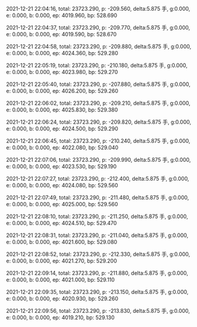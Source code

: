 2021-12-21 22:04:16, total: 23723.290, p: -209.560, delta:5.875 手, g:0.000, e: 0.000, b: 0.000, ep: 4019.960, bp: 528.690

2021-12-21 22:04:37, total: 23723.290, p: -209.770, delta:5.875 手, g:0.000, e: 0.000, b: 0.000, ep: 4019.590, bp: 528.670

2021-12-21 22:04:58, total: 23723.290, p: -209.880, delta:5.875 手, g:0.000, e: 0.000, b: 0.000, ep: 4024.360, bp: 529.280

2021-12-21 22:05:19, total: 23723.290, p: -210.180, delta:5.875 手, g:0.000, e: 0.000, b: 0.000, ep: 4023.980, bp: 529.270

2021-12-21 22:05:40, total: 23723.290, p: -207.880, delta:5.875 手, g:0.000, e: 0.000, b: 0.000, ep: 4026.200, bp: 529.260

2021-12-21 22:06:02, total: 23723.290, p: -209.210, delta:5.875 手, g:0.000, e: 0.000, b: 0.000, ep: 4025.830, bp: 529.380

2021-12-21 22:06:24, total: 23723.290, p: -209.820, delta:5.875 手, g:0.000, e: 0.000, b: 0.000, ep: 4024.500, bp: 529.290

2021-12-21 22:06:45, total: 23723.290, p: -210.240, delta:5.875 手, g:0.000, e: 0.000, b: 0.000, ep: 4022.080, bp: 529.040

2021-12-21 22:07:06, total: 23723.290, p: -209.990, delta:5.875 手, g:0.000, e: 0.000, b: 0.000, ep: 4023.530, bp: 529.190

2021-12-21 22:07:27, total: 23723.290, p: -212.400, delta:5.875 手, g:0.000, e: 0.000, b: 0.000, ep: 4024.080, bp: 529.560

2021-12-21 22:07:49, total: 23723.290, p: -211.480, delta:5.875 手, g:0.000, e: 0.000, b: 0.000, ep: 4025.000, bp: 529.560

2021-12-21 22:08:10, total: 23723.290, p: -211.250, delta:5.875 手, g:0.000, e: 0.000, b: 0.000, ep: 4024.510, bp: 529.470

2021-12-21 22:08:31, total: 23723.290, p: -211.040, delta:5.875 手, g:0.000, e: 0.000, b: 0.000, ep: 4021.600, bp: 529.080

2021-12-21 22:08:52, total: 23723.290, p: -212.330, delta:5.875 手, g:0.000, e: 0.000, b: 0.000, ep: 4021.270, bp: 529.200

2021-12-21 22:09:14, total: 23723.290, p: -211.880, delta:5.875 手, g:0.000, e: 0.000, b: 0.000, ep: 4021.000, bp: 529.110

2021-12-21 22:09:35, total: 23723.290, p: -213.150, delta:5.875 手, g:0.000, e: 0.000, b: 0.000, ep: 4020.930, bp: 529.260

2021-12-21 22:09:56, total: 23723.290, p: -213.830, delta:5.875 手, g:0.000, e: 0.000, b: 0.000, ep: 4019.210, bp: 529.130